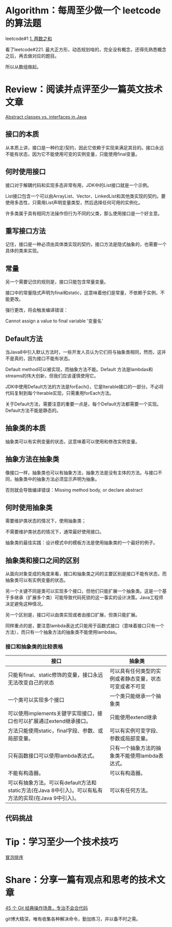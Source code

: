 
# Algorithm：每周至少做一个 leetcode 的算法题

leetcode#1 [1. 两数之和](https://leetcode.cn/problems/two-sum/)

看了leetcode#221. 最大正方形，动态规划啥的，完全没有概念，还得先熟悉概念之后，再去做对应的题目。

所以从数组做起。

# Review：阅读并点评至少一篇英文技术文章

[Abstract classes vs. interfaces in Java](https://www.infoworld.com/article/2077421/abstract-classes-vs-interfaces-in-java.html)

## 接口的本质

从本质上讲，接口是一种约定/契约，因此它依赖于实现来满足其目的。接口永远不能有状态，因为它不能使用可变的实例变量，只能使用final变量。

## 何时使用接口

接口对于解耦代码和实现多态非常有用，JDK中的List接口就是一个示例。

List接口包含一个可以由ArrayList、Vector、LinkedList和其他类实现的契约。要使用多态性，只需用List声明变量类型，然后选择任何可用的实例化。

许多类属于具有相同方法操作但行为不同的父类，那么使用接口是一个好主意。

## 重写接口方法

记住，接口是一种必须由具体类实现的契约，接口方法是隐式抽象的，也需要一个具体的类来实现。

## 常量

另一个需要记住的规则是，接口只能包含常量变量。

接口中的常量隐式声明为final和static，这意味着他们是常量，不依赖于实例，不能更改。

强行更改，将会触发编译错误：

Cannot assign a value to final variable '变量名'

## Default方法

当Java8中引入默认方法时，一些开发人员认为它们将与抽象类相同，然而，这并不是真的，因为接口不能有状态。

Default method可以被实现，而抽象方法不能。Default 方法是lambdas和streams的伟大创新，但我们应该谨慎使用它。

JDK中使用Default方法的方法是forEach()，它是Iterable接口的一部分。不必将代码复制到每个Iterable实现，只需重用forEach方法。

关于Default方法，需要注意的重要一点是，每个Default方法都需要一个实现。Default方法不能是静态的。

## 抽象类的本质

抽象类可以有实例变量的状态，这意味着可以使用和修改实例变量。

## 抽象方法在抽象类

像接口一样，抽象类也可以有抽象方法，抽象方法是没有主体的方法。与接口不同，抽象类中的抽象方法必须显示声明为抽象。

否则就会导致编译错误：Missing method body, or declare abstract

## 何时使用抽象类

需要维护类状态的情况下，使用抽象类；

不需要维护类状态的情况下，通常最好使用接口。

抽象类的最佳实践：设计模式中的模板方法是使用抽象类的一个最好的例子。

## 抽象类和接口之间的区别

从面向对象变成的角度来看，接口和抽象类之间的主要区别是接口不能有状态，而抽象类可以有实例变量的状态。

另一个关键不同是类可以实现多个接口，但他们只能扩展一个抽象类。这是一个基于多继承（扩展多个类）可能导致代码死锁的这一事实的设计决策。Java工程师决定避免这种情况。

另一个区别是，接口可以由类实现或者由接口扩展，但类只能扩展。

同样重点的是，要注意lambda表达式只能用于函数式接口（意味着接口只有一个方法），而只有一个抽象方法的抽象类不能使用lambdas。

### 接口和抽象类的比较表格

| 接口 | 抽象类 |
| -- | ----- |
| 只能有final、static修饰的变量，接口永远无法改变自己的状态	| 可以具有任何类型的实例或者静态变量，状态可变或者不可变 |
| 一个类可以实现多个接口 |	一个类只能继承一个抽象类 |
| 可以使用implements关键字实现接口，接口也可以扩展通过extend继承接口。	| 只能使用extend继承 |
| 方法只能使用static，final字段、参数、或局部变量。	| 可以有实例可变字段、参数或局部变量。 |
| 只有函数接口可以使用lambda表达式。	| 只有一个抽象方法的抽象类不能使用lambda表达式。 |
| 不能有构造器。	| 可以有构造器。 |
| 可以有抽象方法。可以有default方法和static方法(在Java 8中引入)。可以有私有方法的实现(在Java 9中引入)。 | 可以有任何方法。 |
## 代码挑战



# Tip：学习至少一个技术技巧

[冒泡排序](https://segmentfault.com/a/1190000042216328)

# Share：分享一篇有观点和思考的技术文章

[45 个 Git 经典操作场景，专治不会合代码](https://mp.weixin.qq.com/s/_F2IAx4rIld0gWfIDA1xvA)

git博大精深，唯有收集各种解决命令，勤加练习，并以备不时之需。
